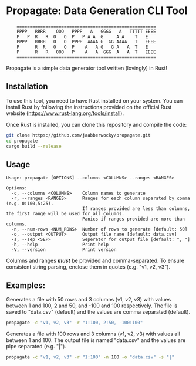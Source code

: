 # Propagate: Data Generation CLI Tool

```
    =====================================================
    PPPP   RRRR    OOO   PPPP   A   GGGG   A   TTTTT EEEE
    P   P  R   R  O   O  P   P A A  G     A A    T   E
    PPPP   RRRR   O   O  PPPP  AAAA G  GG AAAA   T   EEEE
    P      R  R   O   O  P    A   A G   G A   A  T   E
    P      R   R   OOO   P    A   A  GGG  A   A  T   EEEE
    =====================================================
```

Propagate is a simple data generator tool written (lovingly) in Rust!

## Installation

To use this tool, you need to have Rust installed on your system. You can install Rust by following the instructions provided on the official Rust website (https://www.rust-lang.org/tools/install).

Once Rust is installed, you can clone this repository and compile the code:

```bash
git clone https://github.com/jaabberwocky/propagate.git
cd propagate
cargo build --release
```

## Usage
```
Usage: propagate [OPTIONS] --columns <COLUMNS> --ranges <RANGES>

Options:
  -c, --columns <COLUMNS>    Column names to generate
  -r, --ranges <RANGES>      Ranges for each column separated by comma (e.g. 0:100,5:25).
                             If ranges provided are less than columns, the first range will be used for all columns.
                             Panics if ranges provided are more than columns.
  -n, --num-rows <NUM_ROWS>  Number of rows to generate [default: 50]
  -o, --output <OUTPUT>      Output file name [default: data.csv]
  -s, --sep <SEP>            Seperator for output file [default: ", "]
  -h, --help                 Print help
  -V, --version              Print version
```

Columns and ranges ***must*** be provided and comma-separated. To ensure consistent string parsing, enclose them in quotes (e.g. "v1, v2, v3").
## Examples:

Generates a file with 50 rows and 3 columns (v1, v2, v3) with values between 1 and 100, 2 and 50, and -100 and 100 respectively. The file is saved to "data.csv" (default) and the values are comma separated (default).

```bash
propagate -c "v1, v2, v3" -r "1:100, 2:50, -100:100"
```

Generates a file with 100 rows and 3 columns (v1, v2, v3) with values all between 1 and 100. The output file is named "data.csv" and the values are pipe separated (e.g. "|").

```bash
propagate -c "v1, v2, v3" -r "1:100" -n 100 -o "data.csv" -s "|"
```
